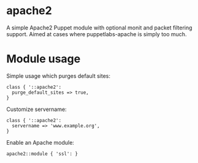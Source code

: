 # apache2

A simple Apache2 Puppet module with optional monit and packet filtering support. 
Aimed at cases where puppetlabs-apache is simply too much.

# Module usage

Simple usage which purges default sites:

    class { '::apache2':
      purge_default_sites => true,
    }

Customize servername:

    class { '::apache2':
      servername => 'www.example.org',
    }

Enable an Apache module:

    apache2::module { 'ssl': }

